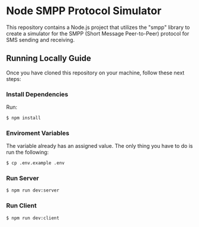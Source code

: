 # Node SMPP Protocol Simulator

This repository contains a Node.js project that utilizes the "smpp" library to create a simulator for the SMPP (Short Message Peer-to-Peer) protocol for SMS sending and receiving.

## Running Locally Guide

Once you have cloned this repository on your machine, follow these next steps:

### Install Dependencies
Run:

```bash
$ npm install
```

### Enviroment Variables

The variable already has an assigned value.
The only thing you have to do is run the following:

```bash
$ cp .env.example .env
```

### Run Server

```bash
$ npm run dev:server
```

### Run Client

```bash
$ npm run dev:client
```
